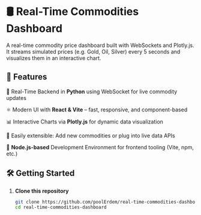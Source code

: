 # 🛢️ Real-Time Commodities Dashboard

A real-time commodity price dashboard built with WebSockets and Plotly.js. It streams simulated prices (e.g. Gold, Oil, Silver) every 5 seconds and visualizes them in an interactive chart.


## 🚀 Features

   📡 Real-Time Backend in **Python** using WebSocket for live commodity updates
   
   ⚛️ Modern UI with **React & Vite** – fast, responsive, and component-based
   
   📊 Interactive Charts via **Plotly.js** for dynamic data visualization 
   
   🔧 Easily extensible: Add new commodities or plug into live data APIs 
   
   🧰 **Node.js-based** Development Environment for frontend tooling (Vite, npm, etc.)
   

## 🛠️ Getting Started

1. **Clone this repository**  
   ```bash
   git clone https://github.com/poolErdem/real-time-commodities-dashboard.git
   cd real-time-commodities-dashboard
